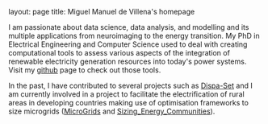 layout: page
title: Miguel Manuel de Villena's homepage


I am passionate about data science, data analysis, and modelling and its multiple applications from neuroimaging to the energy transition. My PhD in Electrical Engineering and Computer Science used to deal with creating computational tools to assess various aspects of the integration of renewable electricity generation resources into today's power systems. Visit my [github](https://github.com/manueldevillena/) page to check out those tools.

In the past, I have contributed to several projects such as [Dispa-Set](https://github.com/energy-modelling-toolkit/Dispa-SET) and I am currently involved in a project to facilitate the electrification of rural areas in developing countries making use of optimisation frameworks to size microgrids ([MicroGrids](https://github.com/squoilin/MicroGrids) and [Sizing_Energy_Communities](https://github.com/manueldevillena/sizing_energy_communities)).
